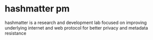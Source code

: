 # hashmatter pm

hashmatter is a research and development lab focused on improving underlying
internet and web protocol for better privacy and metadata resistance


